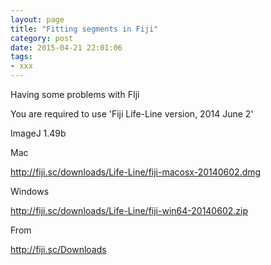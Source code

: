 ```yaml
---
layout: page
title: "Fitting segments in Fiji"
category: post
date: 2015-04-21 22:01:06
tags:
- xxx
---
```


Having some problems with FIji

You are required to use 'Fiji Life-Line version, 2014 June 2'

ImageJ 1.49b

Mac

http://fiji.sc/downloads/Life-Line/fiji-macosx-20140602.dmg

Windows

http://fiji.sc/downloads/Life-Line/fiji-win64-20140602.zip

From

http://fiji.sc/Downloads

